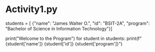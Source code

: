 # Activity1.py
students = [
    {"name": "James Walter O.", "id": "BSIT-2A", "program": "Bachelor of Science in Information Technology"}]

print("Welcome to the Program")
for student in students:
    print(f"{student['name']} {student['id']} {student['program']}")
